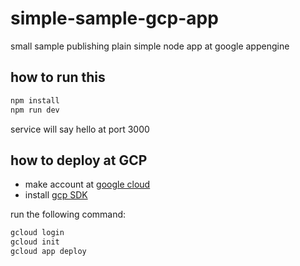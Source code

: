 # simple-sample-gcp-app

small sample publishing plain simple node app at google appengine

## how to run this

```bash
npm install
npm run dev
```

service will say hello at port 3000


## how to deploy at GCP

- make account at [google cloud](https://console.cloud.google.com/)
- install [gcp SDK](https://cloud.google.com/sdk/docs/install)

run the following command:

```bash
gcloud login
gcloud init
gcloud app deploy
```
